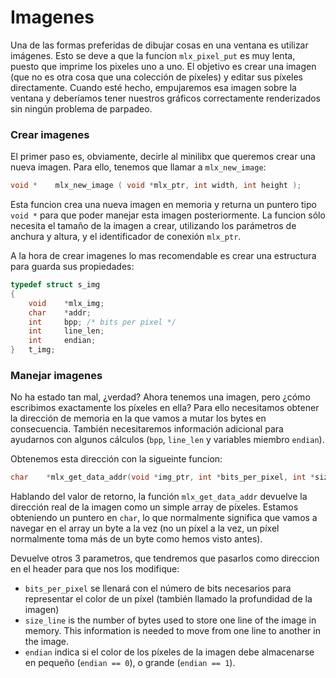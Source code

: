 # Imagenes

Una de las formas preferidas de dibujar cosas en una ventana es utilizar imágenes. Esto se deve a que la funcion `mlx_pixel_put` es muy lenta, puesto que imprime los pixeles uno a uno. El objetivo es crear una imagen (que no es otra cosa que una colección de píxeles) y editar sus píxeles directamente. Cuando esté hecho, empujaremos esa imagen sobre la ventana y deberíamos tener nuestros gráficos correctamente renderizados sin ningún problema de parpadeo.

### Crear imagenes <a href="#creating-an-image" id="creating-an-image"></a>

El primer paso es, obviamente, decirle al minilibx que queremos crear una nueva imagen. Para ello, tenemos que llamar a `mlx_new_image`:

```c
void *    mlx_new_image ( void *mlx_ptr, int width, int height );
```

Esta funcion crea una nueva imagen en memoria y returna un puntero tipo `void *` para que poder manejar esta imagen posteriormente. La funcion sólo necesita el tamaño de la imagen a crear, utilizando los parámetros de anchura y altura, y el identificador de conexión `mlx_ptr`.

A la hora de crear imagenes lo mas recomendable es crear una estructura para guarda sus propiedades:

```c
typedef struct s_img
{
	void	*mlx_img;
	char	*addr;
	int		bpp; /* bits per pixel */
	int		line_len;
	int		endian;
}	t_img;
```

### Manejar imagenes

No ha estado tan mal, ¿verdad? Ahora tenemos una imagen, pero ¿cómo escribimos exactamente los píxeles en ella? Para ello necesitamos obtener la dirección de memoria en la que vamos a mutar los bytes en consecuencia. También necesitaremos información adicional para ayudarnos con algunos cálculos (`bpp`, `line_len` y variables miembro `endian`).

Obtenemos esta dirección con la sigueinte funcion:

```c
char	*mlx_get_data_addr(void *img_ptr, int *bits_per_pixel, int *size_line, int *endian);
```

Hablando del valor de retorno, la función `mlx_get_data_addr` devuelve la dirección real de la imagen como un simple array de píxeles. Estamos obteniendo un puntero en `char`, lo que normalmente significa que vamos a navegar en el array un byte a la vez (no un píxel a la vez, un píxel normalmente toma más de un byte como hemos visto antes).

Devuelve otros 3 parametros, que tendremos que pasarlos como direccion en el header para que nos los modifique:

* `bits_per_pixel` se llenará con el número de bits necesarios para representar el color de un píxel (también llamado la profundidad de la imagen)
* `size_line` is the number of bytes used to store one line of the image in memory. This information is needed to move from one line to another in the image.
* `endian` indica si el color de los píxeles de la imagen debe almacenarse en pequeño (`endian == 0`), o grande (`endian == 1`).



